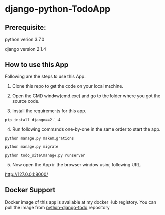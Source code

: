 # django-python-TodoApp

## Prerequisite:

python verion 3.7.0

django version 2.1.4

## How to use this App

Following are the steps to use this App.

1. Clone this repo to get the code on your local machine.
2. Open the CMD window(cmd.exe) and go to the folder where you got the source code.

3. Install the requirements for this app.

`pip install django==2.1.4`

4. Run following commands one-by-one in the same order to start the app.

`python manage.py makemigrations`

`python manage.py migrate`

`python todo_site\manage.py runserver`

5. Now open the App in the browser window using following URL.

http://127.0.0.1:8000/

## Docker Support

Docker image of this app is available at my docker Hub registory. You can pull the image from [python-django-todo](https://hub.docker.com/repository/docker/sanjaysaini2000/python-django-todo) repository.
